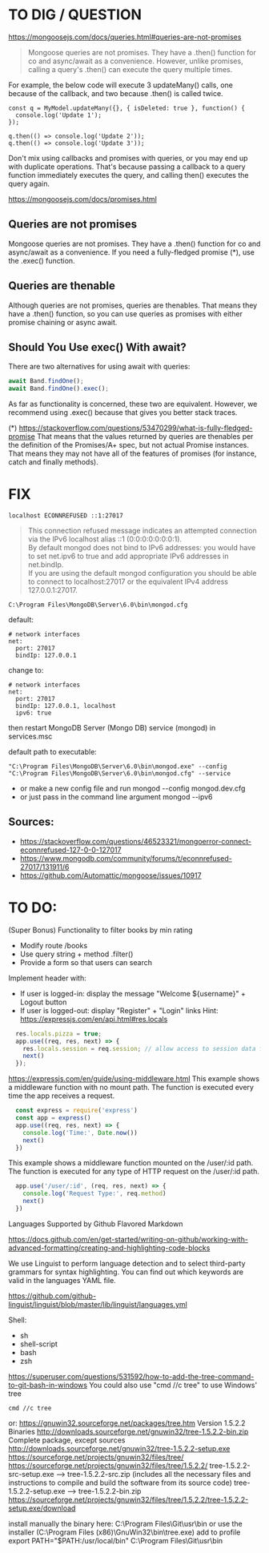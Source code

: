 # TO DIG / QUESTION

https://mongoosejs.com/docs/queries.html#queries-are-not-promises

> Mongoose queries are not promises. They have a .then() function for co and async/await as a convenience. However, unlike promises, calling a query's .then() can execute the query multiple times.

For example, the below code will execute 3 updateMany() calls, one because of the callback, and two because .then() is called twice.

```
const q = MyModel.updateMany({}, { isDeleted: true }, function() {
  console.log('Update 1');
});

q.then(() => console.log('Update 2'));
q.then(() => console.log('Update 3'));
```

Don't mix using callbacks and promises with queries, or you may end up with duplicate operations. That's because passing a callback to a query function immediately executes the query, and calling then() executes the query again.

https://mongoosejs.com/docs/promises.html
## Queries are not promises
Mongoose queries are not promises. They have a .then() function for co and async/await as a convenience. If you need a fully-fledged promise (*), use the .exec() function.
## Queries are thenable
Although queries are not promises, queries are thenables. That means they have a .then() function, so you can use queries as promises with either promise chaining or async await.
## Should You Use exec() With await?
There are two alternatives for using await with queries:
```js
await Band.findOne();
await Band.findOne().exec();
```
As far as functionality is concerned, these two are equivalent. However, we recommend using .exec() because that gives you better stack traces.

(*)
https://stackoverflow.com/questions/53470299/what-is-fully-fledged-promise
That means that the values returned by queries are thenables per the definition of the Promises/A+ spec, but not actual Promise instances. That means they may not have all of the features of promises (for instance, catch and finally methods).

# FIX

```localhost ECONNREFUSED ::1:27017```

> This connection refused message indicates an attempted connection via the IPv6 localhost alias ::1 (0:0:0:0:0:0:0:1).  
> By default mongod does not bind to IPv6 addresses: you would have to set net.ipv6 to true and add appropriate IPv6 addresses in net.bindIp.  
> If you are using the default mongod configuration you should be able to connect to localhost:27017 or the equivalent IPv4 address 127.0.0.1:27017.

```C:\Program Files\MongoDB\Server\6.0\bin\mongod.cfg```

default:
```
# network interfaces
net:
  port: 27017
  bindIp: 127.0.0.1
```

change to:
```
# network interfaces
net:
  port: 27017
  bindIp: 127.0.0.1, localhost
  ipv6: true
```

then restart MongoDB Server (Mongo DB) service (mongod) in services.msc

default path to executable:

```
"C:\Program Files\MongoDB\Server\6.0\bin\mongod.exe" --config "C:\Program Files\MongoDB\Server\6.0\bin\mongod.cfg" --service
```

- or make a new config file and run mongod --config mongod.dev.cfg
- or just pass in the command line argument mongod --ipv6

## Sources:

- https://stackoverflow.com/questions/46523321/mongoerror-connect-econnrefused-127-0-0-127017
- https://www.mongodb.com/community/forums/t/econnrefused-27017/131911/6
- https://github.com/Automattic/mongoose/issues/10917

# TO DO:

 (Super Bonus) Functionality to filter books by min rating
- Modify route /books
- Use query string + method .filter()
- Provide a form so that users can search

Implement header with:
- If user is logged-in: display the message "Welcome ${username}" + Logout button
- If user is logged-out: display "Register" + "Login" links
Hint: https://expressjs.com/en/api.html#res.locals
```js
  res.locals.pizza = true;
  app.use((req, res, next) => {
    res.locals.session = req.session; // allow access to session data from layout.hbs
    next()
  });
```
https://expressjs.com/en/guide/using-middleware.html
This example shows a middleware function with no mount path. The function is executed every time the app receives a request.
```js
  const express = require('express')
  const app = express()
  app.use((req, res, next) => {
    console.log('Time:', Date.now())
    next()
  })
```
This example shows a middleware function mounted on the /user/:id path. The function is executed for any type of HTTP request on the /user/:id path.
```js
  app.use('/user/:id', (req, res, next) => {
    console.log('Request Type:', req.method)
    next()
  })
```

Languages Supported by Github Flavored Markdown

https://docs.github.com/en/get-started/writing-on-github/working-with-advanced-formatting/creating-and-highlighting-code-blocks

We use Linguist to perform language detection and to select third-party grammars for syntax highlighting. You can find out which keywords are valid in the languages YAML file.

https://github.com/github-linguist/linguist/blob/master/lib/linguist/languages.yml

Shell:
  - sh
  - shell-script
  - bash
  - zsh

  https://superuser.com/questions/531592/how-to-add-the-tree-command-to-git-bash-in-windows
You could also use "cmd //c tree" to use Windows' tree
```shell
cmd //c tree
```
or:
https://gnuwin32.sourceforge.net/packages/tree.htm
Version
1.5.2.2
Binaries
http://downloads.sourceforge.net/gnuwin32/tree-1.5.2.2-bin.zip
Complete package, except sources
http://downloads.sourceforge.net/gnuwin32/tree-1.5.2.2-setup.exe
https://sourceforge.net/projects/gnuwin32/files/tree/
https://sourceforge.net/projects/gnuwin32/files/tree/1.5.2.2/
tree-1.5.2.2-src-setup.exe --> tree-1.5.2.2-src.zip
(includes all the necessary files and instructions to compile and build the software from its source code)
tree-1.5.2.2-setup.exe --> tree-1.5.2.2-bin.zip
https://sourceforge.net/projects/gnuwin32/files/tree/1.5.2.2/tree-1.5.2.2-setup.exe/download

install manually the binary here: C:\Program Files\Git\usr\bin
or use the installer (C:\Program Files (x86)\GnuWin32\bin\tree.exe) 
add to profile
export PATH="$PATH:/usr/local/bin"
C:\Program Files\Git\usr\bin